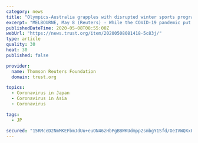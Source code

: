 ```yaml
---
category: news
title: "Olympics-Australia grapples with disrupted winter sports program"
excerpt: "MELBOURNE, May 8 (Reuters) - While the COVID-19 pandemic put Olympic plans in the shredder for hundreds of Australian athletes hoping to compete in Tokyo in 2020, it has also disrupted winter sports programs for the 2022 Beijing Games."
publishedDateTime: 2020-05-08T08:55:00Z
webUrl: "https://news.trust.org/item/20200508081418-5c83j/"
type: article
quality: 30
heat: 30
published: false

provider:
  name: Thomson Reuters Foundation
  domain: trust.org

topics:
  - Coronavirus in Japan
  - Coronavirus in Asia
  - Coronavirus

tags:
  - JP

secured: "15RMceD2NmMKEFbmJdUu+euON46zHbPgBBWKUdmpp2smbgY1Sfd/OeIVWQXxFS9g0P8cQJKzHbi63zGt8tiG502rPfkMCncmvHeXWxy/Uklj5+ncIst4W16vT8/5iQZzrt2x3tHdhXYH0+16q4Z8AvZYjGqcOLPjXfSBx+8vCMMtAvfLC+/j+Pup/G33VktwhTUCRGyySH3DWlOd+g7R+YK7EqF89GrwbhdG9BJEtFAnEHy6U+6KvME56U+L46yA+uGBQRuCf/6VoL7iaJQhofx1wHbImo3/B6tQWBxejkEmCzut9r4I/KTtYi5elPHu;w2/7YdJJRNVdkWRoDZP7+Q=="
---
```


